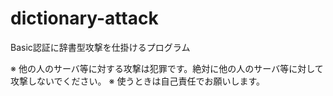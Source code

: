 # dictionary-attack
Basic認証に辞書型攻撃を仕掛けるプログラム

※ 他の人のサーバ等に対する攻撃は犯罪です。絶対に他の人のサーバ等に対して攻撃しないでください。
※ 使うときは自己責任でお願いします。

